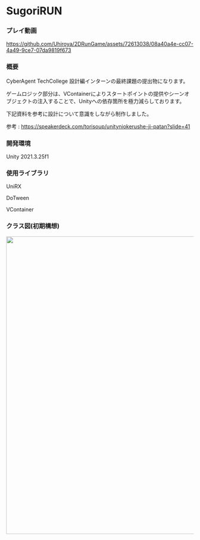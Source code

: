 # SugoriRUN

### プレイ動画

https://github.com/Uhiroya/2DRunGame/assets/72613038/08a40a4e-cc07-4a49-9ce7-07da9819f673



### 概要

CyberAgent TechCollege 設計編インターンの最終課題の提出物になります。

ゲームロジック部分は、VContainerによりスタートポイントの提供やシーンオブジェクトの注入することで、Unityへの依存箇所を極力減らしております。

下記資料を参考に設計について意識をしながら制作しました。

参考 : https://speakerdeck.com/torisoup/unityniokerushe-ji-patan?slide=41

### 開発環境

Unity 2021.3.25f1

### 使用ライブラリ

UniRX

DoTween

VContainer

### クラス図(初期構想)

<img src="https://github.com/CyberAgentHack/gameclient_college_design_2/assets/72613038/27288070-19cb-48ef-b521-c3d5c9f10110" width="800">

